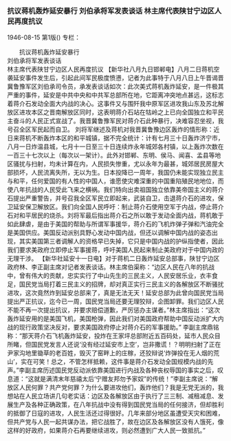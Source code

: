 ### 抗议蒋机轰炸延安暴行  刘伯承将军发表谈话  林主席代表陕甘宁边区人民再度抗议

1946-08-15
第1版()
专栏：

　　抗议蒋机轰炸延安暴行  
    刘伯承将军发表谈话            
    林主席代表陕甘宁边区人民再度抗议
    【新华社八月九日邯郸电】八月二日蒋机空袭延安事件发生后，引起此间军民极度愤懑，记者为此事特于八月八日上午晋谒晋冀鲁豫军区刘伯承司令员，承发表谈话如次：此次美式蒋机轰炸延安，是一件极其严重的事件，延安是中共中央和中共军总部所在地，它距离冲突地点甚远，这标志着蒋介石发动全面大内战的决心。这事件又与围歼我中原军区进攻我山东及苏北解放区进攻本区之晋南解放区同时，这表明蒋介石站在牯岭之上已向全国独立和平民主奋斗的人民正式宣战了。我晋冀鲁豫军民对蒋介石此种暴行，决难容忍坐视，我号召全区军民起而自卫。
    刘将军继述及蒋机对我晋冀鲁豫边区轰炸的情形称：近日来蒋机不断轰炸本区的和平城镇，据不完全统计：计有七月三十日轰炸济宁市，八月一日炸温县城，七月十一日至三十日连续炸永年城郊各村镇，以上轰炸次数在一百三十七次以上（每次以一架计）。此外对邯郸、东明、侯马、闻喜、孟县等地区骚扰与扫射，均未计算在内，人民损失惨重，尤以永年为最甚，城郊居民房屋大部损坏，人民流离失所，无以为生。日本投降已一周年，我国仍未能实现独立民主与和平，任何爱国的有人性的中国人，谁愿使灾难深重的中国重陷殖民地地位，而使八年抗战的人民受此飞来之横祸。我们特向出卖祖国独立依靠美帝国主义的蒋介石提出严重警告，并号召我全区军民立即起来，武装自卫，击退蒋介石的进攻，保卫延安保卫解放区。我们向全国人民呼吁：制止蒋介石使用空军于内战，停止蒋介石对和平居民的烧杀。刘将军最后指出蒋介石之所以敢于发动全面内战，蒋机敢于如此肆虐，是由于美国的帮助与所谓军事援华，蒋介石的飞机炸弹子弹和汽油完全是美国供应。美国反动派别具野心发动中国内战，但还以调解中国内战的姿态出现，其实美国第三者调解人的资格早已失掉，它只是中国内战的护纵指使者，因此我们要求美政府立即停止军事援蒋，呼吁美国人民起来制止美政府对于中国内政的无理干涉。
    【新华社延安十一日电】对于蒋机二日轰炸延安总部事，陕甘宁边区政府林、李正副主席对记者发表谈话。林主席伯渠称：“边区人民在八年的抗战中，曾有伟大的贡献，忠实实行了中山先生的三民主义，人民安居乐业，衣丰食足，国民党当局打着三民主义的招牌，却对真正实行三民主义的各解放区不断骚扰进攻，这次竟然炸到延安总部来了，真是无法无天！延安总部为此曾向国民党当局提出严正抗议，迄今已一周，国民党当局还要无理狡辩，企图卸罪。我们边区人民不能不再一次提出抗议，并要求赔偿道歉，严厉惩办主谋者。”林主席指出：“这次轰炸延安用的是美国飞机，美国枪弹，因此我们对美国政府帮助中国反动派扩大内战的现行政策坚决反对，要求美国政府停止对蒋介石的军事援助。”
    李副主席鼎铭称：“那天蒋介石飞机轰炸延安，投炸在王家坪总部附近五百码处，延市人民众目所睹，但国民党发言人还说‘没有经过延安市上空’，岂非撒谎！？明明扫射了正在尹家沟地里锄草的老百姓，毁灭了窑畔上的庄稼，还狡辩说‘炸弹投在无人烟的荒山’，实在可笑！总之，不管怎样抵赖，这件事是蒋介石发动全国规模内战的先声。”李副主席历述国民党反动派依靠美国进行内战及各种丧权辱国的事实之后，叹息道：“这就是满清末年慈禧太后‘宁赠友邦勿予家奴”的传统！”李副主席说：“解放区人民何罪？共产党何罪？为什么要进攻他们，轰炸他们？我是无党无派的，我想站在人民立场讲几句老实话：边区及各解放区由于执行了三三制、减租减息、发展生产及各种正确政策，在八年抗战中没有得到国民党当局的任何接济，但却胜利的抵御了日寇的进攻，人民生活还过得很好。几年来部分地区虽遭受天灾和困难，但共产党与人民一起共谋办法，把它战胜了，故在边区及各解放区没有人饿死，像这样的好政府，如果蒋介石再要继续进攻，则必然遭到广大人民一致抵抗。”
